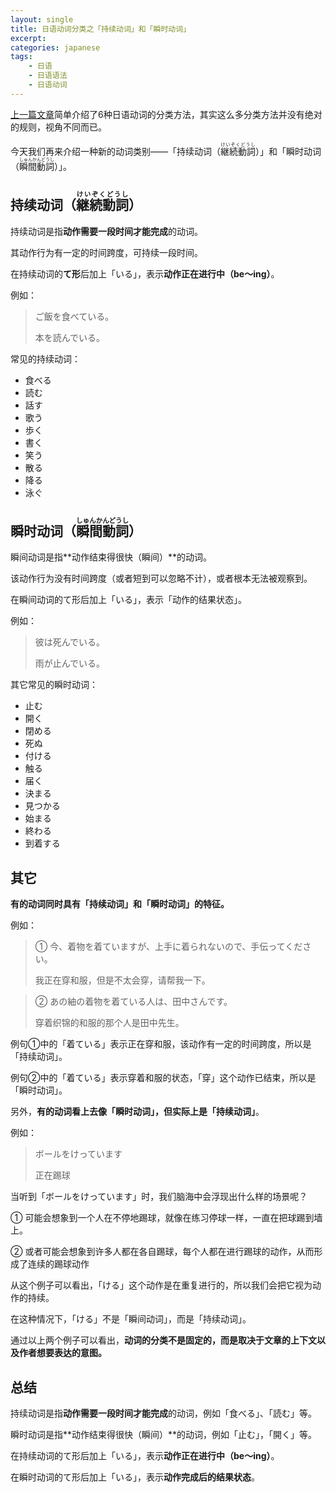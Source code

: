 ```yaml
---
layout: single
title: 日语动词分类之「持续动词」和「瞬时动词」
excerpt: 
categories: japanese
tags:
    - 日语
    - 日语语法
    - 日语动词
---
```


[上一篇文章](/japanese/japanese-verb-classification/)简单介绍了6种日语动词的分类方法，其实这么多分类方法并没有绝对的规则，视角不同而已。

今天我们再来介绍一种新的动词类别——「持续动词（<ruby>継続動詞<rt>けいぞくどうし</rt></ruby>）」和「瞬时动词（<ruby>瞬間動詞<rt>しゅんかんどうし</rt></ruby>）」。

## 持续动词（<ruby>継続動詞<rt>けいぞくどうし</rt></ruby>） 

持续动词是指**动作需要一段时间才能完成**的动词。

其动作行为有一定的时间跨度，可持续一段时间。

在持续动词的**て形**后加上「いる」，表示**动作正在进行中（be～ing）**。

例如：

> ご飯を食べている。
>
> 本を読んでいる。

常见的持续动词：

* 食べる
* 読む
* 話す
* 歌う
* 歩く
* 書く
* 笑う
* 散る
* 降る
* 泳ぐ

## 瞬时动词（<ruby>瞬間動詞<rt>しゅんかんどうし</rt></ruby>）

瞬间动词是指**动作结束得很快（瞬间）**的动词。

该动作行为没有时间跨度（或者短到可以忽略不计），或者根本无法被观察到。

在瞬间动词的て形后加上「いる」，表示「动作的结果状态」。

例如：

> 彼は死んでいる。
>
> 雨が止んでいる。

其它常见的瞬时动词：

* 止む
* 開く
* 閉める
* 死ぬ
* 付ける
* 触る
* 届く
* 決まる
* 見つかる
* 始まる
* 終わる
* 到着する

## 其它

**有的动词同时具有「持续动词」和「瞬时动词」的特征。**

例如：

> ① 今、着物を着ていますが、上手に着られないので、手伝ってください。
>
> 我正在穿和服，但是不太会穿，请帮我一下。

> ② あの紬の着物を着ている人は、田中さんです。
>
> 穿着织锦的和服的那个人是田中先生。

例句①中的「着ている」表示正在穿和服，该动作有一定的时间跨度，所以是「持续动词」。

例句②中的「着ている」表示穿着和服的状态，「穿」这个动作已结束，所以是「瞬时动词」。

另外，**有的动词看上去像「瞬时动词」，但实际上是「持续动词」**。

例如：

> ボールをけっています
>
> 正在踢球

当听到「ボールをけっています」时，我们脑海中会浮现出什么样的场景呢？

① 可能会想象到一个人在不停地踢球，就像在练习停球一样，一直在把球踢到墙上。

② 或者可能会想象到许多人都在各自踢球，每个人都在进行踢球的动作，从而形成了连续的踢球动作

从这个例子可以看出，「ける」这个动作是在重复进行的，所以我们会把它视为动作的持续。

在这种情况下，「ける」不是「瞬间动词」，而是「持续动词」。

通过以上两个例子可以看出，**动词的分类不是固定的，而是取决于文章的上下文以及作者想要表达的意图。**

## 总结

持续动词是指**动作需要一段时间才能完成**的动词，例如「食べる」、「読む」等。

瞬时动词是指**动作结束得很快（瞬间）**的动词，例如「止む」，「開く」等。

在持续动词的て形后加上「いる」，表示**动作正在进行中（be～ing）**。

在瞬时动词的て形后加上「いる」，表示**动作完成后的结果状态**。
